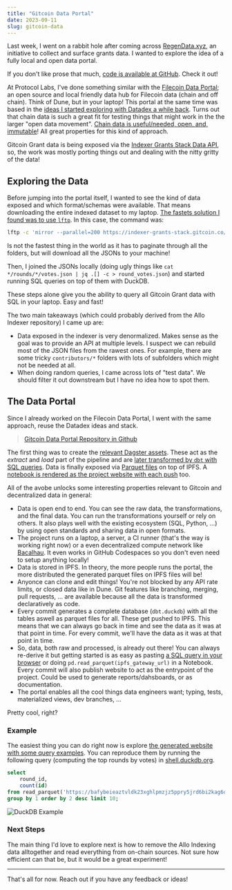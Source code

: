 ```yaml
---
title: "Gitcoin Data Portal"
date: 2023-09-11
slug: gitcoin-data
---
```


Last week, I went on a rabbit hole after coming across [RegenData.xyz](https://gov.gitcoin.co/t/regendata-xyz-our-sybil-resistant-future-q3-2023-and-beyond/16474), an initiative to collect and surface grants data. I wanted to explore the idea of a fully local and open data portal.

If you don't like prose that much, [code is available at GitHub](https://github.com/davidgasquez/gitcoin-grants-data-portal). Check it out!

At Protocol Labs, I've done something similar with the [Filecoin Data Portal](https://github.com/davidgasquez/filecoin-data-portal); an open source and local friendly data hub for Filecoin data (chain and off chain). Think of Dune, but in your laptop! This portal at the same time was based in the [ideas I started exploring with Datadex a while back](https://github.com/davidgasquez/datadex). Turns out that chain data is such a great fit for testing things that might work in the the larger "open data movement". [Chain data is useful/needed, open, and, immutable](https://davidgasquez.github.io/blockchain-data-pipelines/)! All great properties for this kind of approach.

Gitcoin Grant data is being exposed via the [Indexer Grants Stack Data API](https://indexer-grants-stack.gitcoin.co/data/), so, the work was mostly porting things out and dealing with the nitty gritty of the data!

## Exploring the Data

Before jumping into the portal itself, I wanted to see the kind of data exposed and which format/schemas were available. That means downloading the entire indexed dataset to my laptop. [The fastets solution I found was to use `lftp`](https://davidgasquez.github.io/fast-http-folder-download/). In this case, the command was:

```bash
lftp -c 'mirror --parallel=200 https://indexer-grants-stack.gitcoin.co/data/1/ ;exit'
```

Is not the fastest thing in the world as it has to paginate through all the folders, but will download all the JSONs to your machine!

Then, I joined the JSONs locally (doing ugly things like `cat */rounds/*/votes.json | jq .[] -c > round_votes.json`) and started running SQL queries on top of them with DuckDB.

These steps alone give you the ability to query all Gitcoin Grant data with SQL in your laptop. Easy and fast!

The two main takeaways (which could probably derived from the Allo Indexer repository) I came up are:

- Data exposed in the indexer is very denormalized. Makes sense as the goal was to provide an API at multiple levels. I suspect we can rebuild most of the JSON files from the rawest ones. For example, there are some tricky `contributors/*` folders with lots of subfolders which might not be needed at all.
- When doing random queries, I came across lots of "test data". We should filter it out downstream but I have no idea how to spot them.

## The Data Portal

Since I already worked on the Filecoin Data Portal, I went with the same approach, reuse the Datadex ideas and stack.

> [Gitcoin Data Portal Repository in Github](https://github.com/davidgasquez/gitcoin-grants-data-portal)

The first thing was to create the [relevant Dagster assets](https://github.com/davidgasquez/gitcoin-grants-data-portal/blob/main/ggdp/assets.py). These act as the _extract_ and _load_ part of the pipeline and are [later transformed by `dbt` with SQL queries](https://github.com/davidgasquez/gitcoin-grants-data-portal/blob/main/dbt/models/round_votes.sql). Data is finally exposed via [Parquet files](https://www.robinlinacre.com/parquet_api/) on top of IPFS. A [notebook is rendered as the project website with each push](https://bafybeieaztvldk23xghlpmzjz5ppry5jrd6bi2kag6q73huckhfrlrabby.ipfs.dweb.link/) too.

All of the avobe unlocks some interesting properties relevant to Gitcoin and decentralized data in general:

- Data is open end to end. You can see the raw data, the transformations, and the final data. You can run the transformations yourself or rely on others. It also plays well with the existing ecosystem (SQL, Python, ...) by using open standards and sharing data in open formats.
- The project runs on a laptop, a server, a CI runner (that's the way is working right now) or a even decentralized compute network like [Bacalhau](https://www.bacalhau.org/). It even works in GitHub Codespaces so you don't even need to setup anything locally!
- Data is stored in IPFS. In theory, the more people runs the portal, the more distributed the generated parquet files on IPFS files will be!
- Anyonce can clone and edit things! You're not blocked by any API rate limits, or closed data like in Dune. Git features like branching, merging, pull requests, ... are available because all the data is transformed declaratively as code.
- Every commit generates a complete database (`dbt.duckdb`) with all the tables aswell as parquet files for all. These get pushed to IPFS. This means that we can always go back in time and see the data as it was at that point in time. For every commit, we'll have the data as it was at that point in time.
- So, data, both raw and processed, is already out there! You can always re-derive it but getting started is as easy as pasting [a SQL query in your browser](https://shell.duckdb.org/) or doing `pd.read_parquet(ipfs_gateway_url)` in a Notebook. Every commit will also publish website to act as the entrypoint of the project. Could be used to generate reports/dahsboards, or as documentation.
- The portal enables all the cool things data engineers want; typing, tests, materialized views, dev branches, ...

Pretty cool, right?

### Example

The easiest thing you can do right now is explore [the generated website with some query examples](https://bafybeieaztvldk23xghlpmzjz5ppry5jrd6bi2kag6q73huckhfrlrabby.ipfs.dweb.link/). You can reproduce them by running the following query (computing the top rounds by votes) in [shell.duckdb.org](https://shell.duckdb.org/).

```sql
select
    round_id,
    count(id)
from read_parquet('https://bafybeieaztvldk23xghlpmzjz5ppry5jrd6bi2kag6q73huckhfrlrabby.ipfs.w3s.link/round_votes.parquet')
group by 1 order by 2 desc limit 10;
```

![DuckDB Example](https://user-images.githubusercontent.com/1682202/267361009-a416610e-3905-4399-adac-5d395975c2e5.png)

### Next Steps

The main thing I'd love to explore next is how to remove the Allo Indexing data alltogether and read everything from on-chain sources. Not sure how efficient can that be, but it would be a great experiment!

---

That's all for now. Reach out if you have any feedback or ideas!
